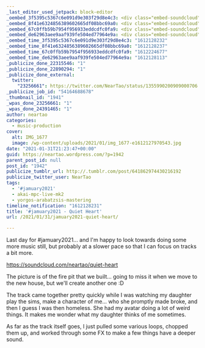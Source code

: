 ```yaml
---
_last_editor_used_jetpack: block-editor
_oembed_3f5395c5367c6e091d9e303f29d8e4c3: <div class="embed-soundcloud"><iframe title="Quiet Heart by NearTao" width="584" height="400" scrolling="no" frameborder="no" src="https://w.soundcloud.com/player/?visual=true&url=https%3A%2F%2Fapi.soundcloud.com%2Ftracks%2F976495660&show_artwork=true&maxwidth=584&maxheight=876&dnt=1"></iframe></div>
_oembed_8f41e6324856389602665df08bbc69a0: <div class="embed-soundcloud"><iframe title="Quiet Heart by NearTao" width="500" height="400" scrolling="no" frameborder="no" src="https://w.soundcloud.com/player/?visual=true&url=https%3A%2F%2Fapi.soundcloud.com%2Ftracks%2F976495660&show_artwork=true&maxwidth=500&maxheight=750&dnt=1"></iframe></div>
_oembed_67c0ffb59b7954f956933eddcdfc0fa9: <div class="embed-soundcloud"><iframe title="264 Challenge - Chip Off The Block by NearTao" width="500" height="400" scrolling="no" frameborder="no" src="https://w.soundcloud.com/player/?visual=true&url=https%3A%2F%2Fapi.soundcloud.com%2Ftracks%2F974851558&show_artwork=true&maxwidth=500&maxheight=750&dnt=1"></iframe></div>
_oembed_de62963aee9aaf939fe504ed77964e9a: <div class="embed-soundcloud"><iframe title="Quiet Heart by NearTao" width="750" height="400" scrolling="no" frameborder="no" src="https://w.soundcloud.com/player/?visual=true&url=https%3A%2F%2Fapi.soundcloud.com%2Ftracks%2F976495660&show_artwork=true&maxwidth=750&maxheight=1000&dnt=1"></iframe></div>
_oembed_time_3f5395c5367c6e091d9e303f29d8e4c3: "1612128232"
_oembed_time_8f41e6324856389602665df08bbc69a0: "1612128237"
_oembed_time_67c0ffb59b7954f956933eddcdfc0fa9: "1612224677"
_oembed_time_de62963aee9aaf939fe504ed77964e9a: "1612128113"
_publicize_done_22315546: "1"
_publicize_done_22890294: "1"
_publicize_done_external:
  twitter:
    "23256661": https://twitter.com/NearTao/status/1355990200909000706
_publicize_job_id: "54164688678"
_thumbnail_id: "1941"
_wpas_done_23256661: "1"
_wpas_done_24391465: "1"
author: neartao
categories:
  - music-production
cover:
  alt: IMG_1677
  image: /wp-content/uploads/2021/01/img_1677-e1612127970543.jpg
date: "2021-01-31T21:23:47+00:00"
guid: https://neartao.wordpress.com/?p=1942
parent_post_id: null
post_id: "1942"
publicize_tumblr_url: http://.tumblr.com/post/641862974430216192
publicize_twitter_user: NearTao
tags:
  - '#jamuary2021'
  - akai-mpc-live-mk2
  - yorgos-arabatzsis-mastering
timeline_notification: "1612128231"
title: '#jamuary2021 - Quiet Heart'
url: /2021/01/31/jamuary2021-quiet-heart/

---
```

Last day for #jamuary2021... and I'm happy to look towards doing some more music still, but probably at a slower pace so that I can focus on tracks a bit more.

https://soundcloud.com/neartao/quiet-heart

The picture is of the fire pit that we built... going to miss it when we move to the new house, but we'll create another one :D

The track came together pretty quickly while I was watching my daughter play the sims, make a character of me... who she promptly made broke, and then I guess I was then homeless. She had my avatar doing a lot of weird things. It makes me wonder what my daughter thinks of me sometimes.

As far as the track itself goes, I just pulled some various loops, chopped them up, and worked through some FX to make a few things have a deeper sound.
